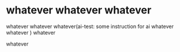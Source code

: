 # whatever whatever whatever

whatever
whatever
whatever(ai-test: some instruction for ai
whatever
whatever
) whatever

whatever
